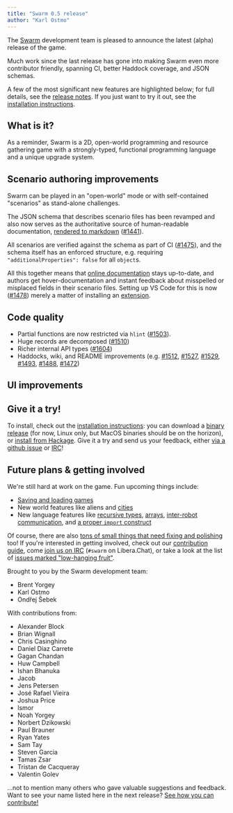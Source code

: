 ```yaml
---
title: "Swarm 0.5 release"
author: "Karl Ostmo"
---
```


The [Swarm](https://github.com/swarm-game/swarm/) development team is
pleased to announce the latest (alpha) release of the game.

Much work since the last release has gone into making Swarm even
more contributor friendly, spanning CI, better Haddock coverage,
and JSON schemas.

A few of the most significant new features are highlighted below; for
full details, see the [release
notes](https://github.com/swarm-game/swarm/releases/tag/0.5.0.0). If
you just want to try it out, see the [installation
instructions][install].

## What is it?

As a reminder, Swarm is a 2D, open-world programming and resource
gathering game with a strongly-typed, functional programming language
and a unique upgrade system.

## Scenario authoring improvements

Swarm can be played in an "open-world" mode or with
self-contained "scenarios" as stand-alone challenges.

The JSON schema that describes scenario files has been
revamped and also now serves as the authoritative source
of human-readable documentation,
[rendered to markdown](https://github.com/swarm-game/swarm/blob/main/data/scenarios/doc-fragments/SCHEMA.md) ([#1441](https://github.com/swarm-game/swarm/pull/1441)).

All scenarios are verified against the schema as part of CI
([#1475](https://github.com/swarm-game/swarm/pull/1475)),
and the schema itself has an enforced structure, e.g.
requiring `"additionalProperties": false` for all `object`s.

All this together means that [online documentation](https://github.com/swarm-game/swarm/blob/main/data/scenarios/README.md) stays up-to-date, and authors get hover-documentation and
instant feedback about misspelled or misplaced fields in their
scenario files. Setting up VS Code for this is now ([#1478](https://github.com/swarm-game/swarm/pull/1478)) merely a matter
of installing an [extension](https://marketplace.visualstudio.com/items?itemName=redhat.vscode-yaml).

## Code quality

- Partial functions are now restricted via `hlint` ([#1503](https://github.com/swarm-game/swarm/pull/1503)).
- Huge records are decomposed ([#1510](https://github.com/swarm-game/swarm/pull/1510))
- Richer internal API types ([#1604](https://github.com/swarm-game/swarm/pull/1604))
- Haddocks, wiki, and README improvements (e.g. [#1512](https://github.com/swarm-game/swarm/pull/1512), [#1527](https://github.com/swarm-game/swarm/pull/1527), [#1529](https://github.com/swarm-game/swarm/pull/1529), [#1493](https://github.com/swarm-game/swarm/pull/1493), [#1488](https://github.com/swarm-game/swarm/pull/1488), [#1472](https://github.com/swarm-game/swarm/pull/1472))

## UI improvements

## Give it a try!

To install, check out the [installation instructions][install]: you
can download a [binary release][release] (for now, Linux only, but
MacOS binaries should be on the horizon), or [install from
Hackage][hackage]. Give it a try and send us your feedback, either
[via a github issue][issue] or [IRC][irc]!

[install]: https://github.com/swarm-game/swarm#installing
[release]: https://github.com/swarm-game/swarm/releases
[hackage]: https://hackage.haskell.org/package/swarm
[issue]: https://github.com/swarm-game/swarm/issues/new/choose

## Future plans & getting involved

We're still hard at work on the game. Fun upcoming things include:

- [Saving and loading games][saving]
- New world features like aliens and [cities][cities]
- New language features like [recursive types][rectypes],
  [arrays][arrays], [inter-robot communication][robot-comm], and [a
  proper `import` construct][import]

[cities]: https://github.com/swarm-game/swarm/issues/112
[saving]: https://github.com/swarm-game/swarm/issues/50
[rectypes]: https://github.com/swarm-game/swarm/issues/154
[arrays]: https://github.com/swarm-game/swarm/issues/98
[robot-comm]: https://github.com/swarm-game/swarm/issues/94
[import]: https://github.com/swarm-game/swarm/issues/495

Of course, there are also [tons of small things that need fixing and
polishing][low-hanging] too! If you're interested in getting
involved, check out our [contribution guide][contrib], come [join us
on IRC][irc] (`#swarm` on Libera.Chat), or take a look at the list of
[issues marked "low-hanging fruit"][low-hanging].

[contrib]: https://github.com/swarm-game/swarm/blob/main/CONTRIBUTING.md
[low-hanging]: https://github.com/swarm-game/swarm/issues?q=is%3Aissue+is%3Aopen+label%3A%22C-Low+Hanging+Fruit%22
[irc]: https://web.libera.chat/?channels=#swarm

Brought to you by the Swarm development team:

- Brent Yorgey
- Karl Ostmo
- Ondřej Šebek

With contributions from:

- Alexander Block
- Brian Wignall
- Chris Casinghino
- Daniel Díaz Carrete
- Gagan Chandan
- Huw Campbell
- Ishan Bhanuka
- Jacob
- Jens Petersen
- José Rafael Vieira
- Joshua Price
- lsmor
- Noah Yorgey
- Norbert Dzikowski
- Paul Brauner
- Ryan Yates
- Sam Tay
- Steven Garcia
- Tamas Zsar
- Tristan de Cacqueray
- Valentin Golev

...not to mention many others who gave valuable suggestions and
feedback. Want to see your name listed here in the next release?
[See how you can contribute!][contrib]
